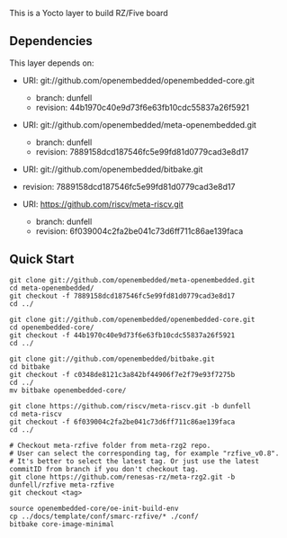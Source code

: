 This is a Yocto layer to build RZ/Five board

## Dependencies

This layer depends on:

* URI: git://github.com/openembedded/openembedded-core.git
  * branch: dunfell
  * revision: 44b1970c40e9d73f6e63fb10cdc55837a26f5921

* URI: git://github.com/openembedded/meta-openembedded.git
  * branch: dunfell
  * revision: 7889158dcd187546fc5e99fd81d0779cad3e8d17

* URI: git://github.com/openembedded/bitbake.git
* revision: 7889158dcd187546fc5e99fd81d0779cad3e8d17

* URI:  https://github.com/riscv/meta-riscv.git 
  * branch: dunfell
  * revision: 6f039004c2fa2be041c73d6ff711c86ae139faca

## Quick Start

```text
git clone git://github.com/openembedded/meta-openembedded.git
cd meta-openembedded/
git checkout -f 7889158dcd187546fc5e99fd81d0779cad3e8d17
cd ../

git clone git://github.com/openembedded/openembedded-core.git
cd openembedded-core/
git checkout -f 44b1970c40e9d73f6e63fb10cdc55837a26f5921
cd ../

git clone git://github.com/openembedded/bitbake.git
cd bitbake
git checkout -f c0348de8121c3a842bf44906f7e2f79e93f7275b
cd ../
mv bitbake openembedded-core/

git clone https://github.com/riscv/meta-riscv.git -b dunfell
cd meta-riscv
git checkout -f 6f039004c2fa2be041c73d6ff711c86ae139faca 
cd ../

# Checkout meta-rzfive folder from meta-rzg2 repo.
# User can select the corresponding tag, for example "rzfive_v0.8".
# It's better to select the latest tag. Or just use the latest commitID from branch if you don't checkout tag.
git clone https://github.com/renesas-rz/meta-rzg2.git -b dunfell/rzfive meta-rzfive
git checkout <tag>

source openembedded-core/oe-init-build-env
cp ../docs/template/conf/smarc-rzfive/* ./conf/
bitbake core-image-minimal
```


